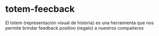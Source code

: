 # totem-feecback
El totem (representación visual de historia) es una herramienta que nos permite brindar feedback positivo (regalo) a nuestros compañeros
